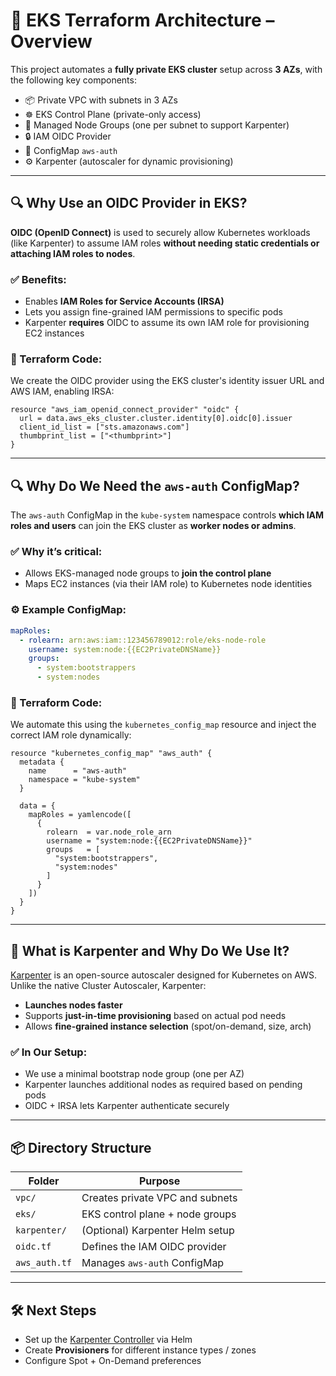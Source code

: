 # 🧭 EKS Terraform Architecture – Overview

This project automates a **fully private EKS cluster** setup across **3 AZs**, with the following key components:

- 📦 Private VPC with subnets in 3 AZs  
- ☸️ EKS Control Plane (private-only access)  
- 🧩 Managed Node Groups (one per subnet to support Karpenter)  
- 🔒 IAM OIDC Provider  
- 🔧 ConfigMap `aws-auth`  
- ⚙️ Karpenter (autoscaler for dynamic provisioning)

---

## 🔍 Why Use an OIDC Provider in EKS?

**OIDC (OpenID Connect)** is used to securely allow Kubernetes workloads (like Karpenter) to assume IAM roles **without needing static credentials or attaching IAM roles to nodes**.

### ✅ Benefits:
- Enables **IAM Roles for Service Accounts (IRSA)**
- Lets you assign fine-grained IAM permissions to specific pods
- Karpenter **requires** OIDC to assume its own IAM role for provisioning EC2 instances

### 📌 Terraform Code:
We create the OIDC provider using the EKS cluster's identity issuer URL and AWS IAM, enabling IRSA:
```hcl
resource "aws_iam_openid_connect_provider" "oidc" {
  url = data.aws_eks_cluster.cluster.identity[0].oidc[0].issuer
  client_id_list = ["sts.amazonaws.com"]
  thumbprint_list = ["<thumbprint>"]
}
```

---

## 🔍 Why Do We Need the `aws-auth` ConfigMap?

The `aws-auth` ConfigMap in the `kube-system` namespace controls **which IAM roles and users** can join the EKS cluster as **worker nodes or admins**.

### ✅ Why it’s critical:
- Allows EKS-managed node groups to **join the control plane**
- Maps EC2 instances (via their IAM role) to Kubernetes node identities

### ⚙️ Example ConfigMap:
```yaml
mapRoles:
  - rolearn: arn:aws:iam::123456789012:role/eks-node-role
    username: system:node:{{EC2PrivateDNSName}}
    groups:
      - system:bootstrappers
      - system:nodes
```

### 📌 Terraform Code:
We automate this using the `kubernetes_config_map` resource and inject the correct IAM role dynamically:
```hcl
resource "kubernetes_config_map" "aws_auth" {
  metadata {
    name      = "aws-auth"
    namespace = "kube-system"
  }

  data = {
    mapRoles = yamlencode([
      {
        rolearn  = var.node_role_arn
        username = "system:node:{{EC2PrivateDNSName}}"
        groups   = [
          "system:bootstrappers",
          "system:nodes"
        ]
      }
    ])
  }
}
```

---

## 🚀 What is Karpenter and Why Do We Use It?

[Karpenter](https://karpenter.sh/) is an open-source autoscaler designed for Kubernetes on AWS. Unlike the native Cluster Autoscaler, Karpenter:
- **Launches nodes faster**
- Supports **just-in-time provisioning** based on actual pod needs
- Allows **fine-grained instance selection** (spot/on-demand, size, arch)

### ✅ In Our Setup:
- We use a minimal bootstrap node group (one per AZ)
- Karpenter launches additional nodes as required based on pending pods
- OIDC + IRSA lets Karpenter authenticate securely

---

## 📦 Directory Structure

| Folder         | Purpose                                |
|----------------|----------------------------------------|
| `vpc/`         | Creates private VPC and subnets         |
| `eks/`         | EKS control plane + node groups         |
| `karpenter/`   | (Optional) Karpenter Helm setup         |
| `oidc.tf`      | Defines the IAM OIDC provider           |
| `aws_auth.tf`  | Manages `aws-auth` ConfigMap            |

---

## 🛠️ Next Steps

- Set up the [Karpenter Controller](https://karpenter.sh/docs/getting-started/) via Helm
- Create **Provisioners** for different instance types / zones
- Configure Spot + On-Demand preferences